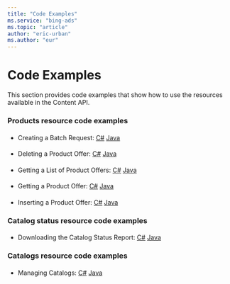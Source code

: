 ```yaml
---
title: "Code Examples"
ms.service: "bing-ads"
ms.topic: "article"
author: "eric-urban"
ms.author: "eur"
---
```

# Code Examples
This section provides code examples that show how to use the resources available in the Content API.

### Products resource code examples

#### <a name="batch"></a>
*  Creating a Batch Request: [C#](../shopping-content/create-batch-request-csharp.md) [Java](../shopping-content/create-batch-request-java.md)  

#### <a name="delete"></a>
*  Deleting a Product Offer: [C#](../shopping-content/delete-product-offer-csharp.md) [Java](../shopping-content/delete-product-offer-java.md)  

#### <a name="list"></a>
*  Getting a List of Product Offers: [C#](../shopping-content/get-list-product-offers-csharp.md) [Java](../shopping-content/get-list-product-offers-java.md)  

#### <a name="get"></a>
*  Getting a Product Offer: [C#](../shopping-content/get-product-offer-csharp.md) [Java](../shopping-content/get-product-offer-java.md)  

#### <a name="insert"></a>
*  Inserting a Product Offer: [C#](../shopping-content/insert-product-offer-csharp.md) [Java](../shopping-content/insert-product-offer-java.md)  

### Catalog status resource code examples

#### <a name="status"></a>
*  Downloading the Catalog Status Report: [C#](../shopping-content/download-catalog-status-report-csharp.md) [Java](../shopping-content/download-catalog-status-report-java.md)  

### Catalogs resource code examples

#### <a name="catalog"></a>
*  Managing Catalogs: [C#](../shopping-content/manage-catalogs-csharp.md) [Java](../shopping-content/manage-catalogs-java.md)  
